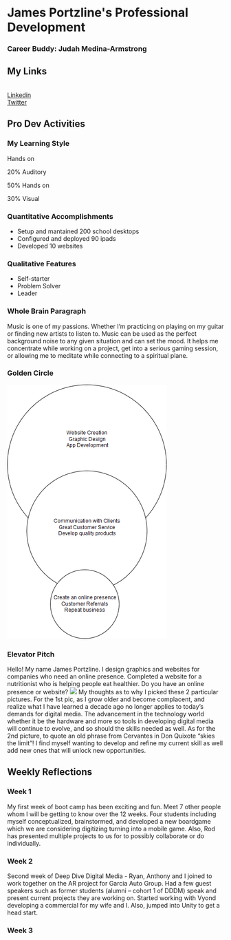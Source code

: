 <h1>James Portzline's Professional Development</h1>
<h3>Career Buddy: Judah Medina-Armstrong</h3>
<h2>My Links</h2>
<br>
<a href="https://www.linkedin.com/in/jamesportzline"/>Linkedin</a>
<br>
<a href="https://twitter.com/JamesPortzline?lang=en"/>Twitter</a>

<h2>Pro Dev Activities</h2>

<h3>My Learning Style</h3>

Hands on

20% Auditory

50% Hands on

30% Visual

<h3>Quantitative Accomplishments</h3>
 <ul>
     <li>Setup and mantained 200 school desktops</li>
     <li>Configured and deployed 90 ipads</li>
     <li>Developed 10 websites</li>
 </ul>
 
<h3>Qualitative Features</h3>
   <ul>
      <li>Self-starter</li>
      <li>Problem Solver</li>
      <li>Leader</li>
   </ul>

<h3>Whole Brain Paragraph</h3>
Music is one of my passions. Whether I’m practicing on playing on my guitar or finding new artists to listen to. Music can be used as the perfect background noise to any given situation and can set the mood. It helps me concentrate while working on a project, get into a serious gaming session, or allowing me to meditate while connecting to a spiritual plane.

<h3>Golden Circle</h3>
<img src="Circles.png"/>
       
<h3>Elevator Pitch</h3>
Hello! My name James Portzline. I design graphics and websites for companies who need an online presence. Completed a website for a nutritionist who is helping people eat healthier. Do you have an online presence or website? 

<img src="2pics.png"/>
My thoughts as to why I picked these 2 particular pictures. For the 1st pic, as I grow older and become complacent, and realize what I have learned a decade ago no longer applies to today’s demands for digital media. The advancement in the technology world whether it be the hardware and  more so tools in developing digital media will continue to evolve, and so should the skills needed as well. As for the 2nd picture, to quote an old phrase from Cervantes in Don Quixote “skies the limit”! I find myself wanting to develop and refine my current skill as well add new ones that will unlock new opportunities. 

<h2>Weekly Reflections</h2>

<h3>Week 1</h3>
My first week of boot camp has been exciting and fun. Meet 7 other people whom I will be getting to know over the 12 weeks. Four students including myself conceptualized, brainstormed, and developed a new boardgame which we are considering digitizing turning into a mobile game. Also, Rod has presented multiple projects to us for to possibly collaborate or do individually.

<h3>Week 2</h3>
Second week of Deep Dive Digital Media - Ryan, Anthony and I joined to work together on the AR project for Garcia Auto Group. Had a few guest speakers such as former students (alumni – cohort 1 of DDDM) speak and present current projects they are working on. Started working with Vyond developing a commercial for my wife and I. Also, jumped into Unity to get a head start.

<h3>Week 3</h3>

